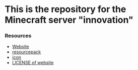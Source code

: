 # This is the repository for the Minecraft server "innovation"
### Resources
- [Website](https://tsaitou7361.github.io/innovation)
- [resourcepack](https://raw.githubusercontent.com/tsaitou7361/innovation/main/resourcepack.zip)
- [icon](https://raw.githubusercontent.com/tsaitou7361/innovation/main/icon.png)
- [LICENSE of website](https://raw.githubusercontent.com/tsaitou7361/innovation/main/LICENSE)